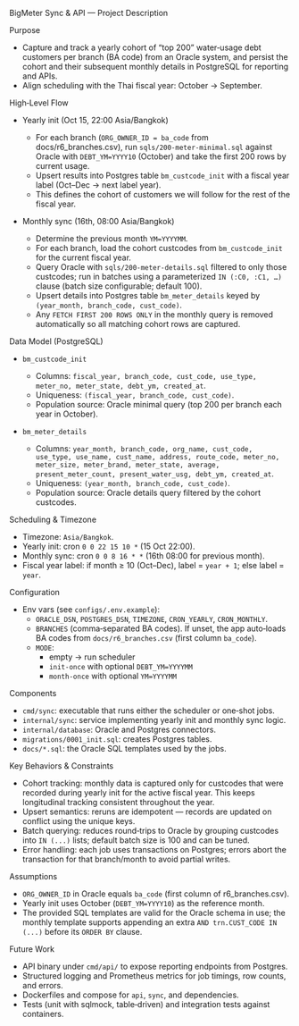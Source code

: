 BigMeter Sync & API — Project Description

Purpose

- Capture and track a yearly cohort of “top 200” water‑usage debt customers per branch (BA code) from an Oracle system, and persist the cohort and their subsequent monthly details in PostgreSQL for reporting and APIs.
- Align scheduling with the Thai fiscal year: October → September.

High‑Level Flow

- Yearly init (Oct 15, 22:00 Asia/Bangkok)
  - For each branch (`ORG_OWNER_ID = ba_code` from docs/r6_branches.csv), run `sqls/200-meter-minimal.sql` against Oracle with `DEBT_YM=YYYY10` (October) and take the first 200 rows by current usage.
  - Upsert results into Postgres table `bm_custcode_init` with a fiscal year label (Oct–Dec → next label year).
  - This defines the cohort of customers we will follow for the rest of the fiscal year.

- Monthly sync (16th, 08:00 Asia/Bangkok)
  - Determine the previous month `YM=YYYYMM`.
  - For each branch, load the cohort custcodes from `bm_custcode_init` for the current fiscal year.
  - Query Oracle with `sqls/200-meter-details.sql` filtered to only those custcodes; run in batches using a parameterized `IN (:C0, :C1, …)` clause (batch size configurable; default 100).
  - Upsert details into Postgres table `bm_meter_details` keyed by `(year_month, branch_code, cust_code)`.
  - Any `FETCH FIRST 200 ROWS ONLY` in the monthly query is removed automatically so all matching cohort rows are captured.

Data Model (PostgreSQL)

- `bm_custcode_init`
  - Columns: `fiscal_year, branch_code, cust_code, use_type, meter_no, meter_state, debt_ym, created_at`.
  - Uniqueness: `(fiscal_year, branch_code, cust_code)`.
  - Population source: Oracle minimal query (top 200 per branch each year in October).

- `bm_meter_details`
  - Columns: `year_month, branch_code, org_name, cust_code, use_type, use_name, cust_name, address, route_code, meter_no, meter_size, meter_brand, meter_state, average, present_meter_count, present_water_usg, debt_ym, created_at`.
  - Uniqueness: `(year_month, branch_code, cust_code)`.
  - Population source: Oracle details query filtered by the cohort custcodes.

Scheduling & Timezone

- Timezone: `Asia/Bangkok`.
- Yearly init: cron `0 0 22 15 10 *` (15 Oct 22:00).
- Monthly sync: cron `0 0 8 16 * *` (16th 08:00 for previous month).
- Fiscal year label: if month ≥ 10 (Oct–Dec), label = `year + 1`; else label = `year`.

Configuration

- Env vars (see `configs/.env.example`):
  - `ORACLE_DSN`, `POSTGRES_DSN`, `TIMEZONE`, `CRON_YEARLY`, `CRON_MONTHLY`.
  - `BRANCHES` (comma‑separated BA codes). If unset, the app auto‑loads BA codes from `docs/r6_branches.csv` (first column `ba_code`).
  - `MODE`:
    - empty → run scheduler
    - `init-once` with optional `DEBT_YM=YYYYMM`
    - `month-once` with optional `YM=YYYYMM`

Components

- `cmd/sync`: executable that runs either the scheduler or one‑shot jobs.
- `internal/sync`: service implementing yearly init and monthly sync logic.
- `internal/database`: Oracle and Postgres connectors.
- `migrations/0001_init.sql`: creates Postgres tables.
- `docs/*.sql`: the Oracle SQL templates used by the jobs.

Key Behaviors & Constraints

- Cohort tracking: monthly data is captured only for custcodes that were recorded during yearly init for the active fiscal year. This keeps longitudinal tracking consistent throughout the year.
- Upsert semantics: reruns are idempotent — records are updated on conflict using the unique keys.
- Batch querying: reduces round‑trips to Oracle by grouping custcodes into `IN (...)` lists; default batch size is 100 and can be tuned.
- Error handling: each job uses transactions on Postgres; errors abort the transaction for that branch/month to avoid partial writes.

Assumptions

- `ORG_OWNER_ID` in Oracle equals `ba_code` (first column of r6_branches.csv).
- Yearly init uses October (`DEBT_YM=YYYY10`) as the reference month.
- The provided SQL templates are valid for the Oracle schema in use; the monthly template supports appending an extra `AND trn.CUST_CODE IN (...)` before its `ORDER BY` clause.

Future Work

- API binary under `cmd/api/` to expose reporting endpoints from Postgres.
- Structured logging and Prometheus metrics for job timings, row counts, and errors.
- Dockerfiles and compose for `api`, `sync`, and dependencies.
- Tests (unit with sqlmock, table‑driven) and integration tests against containers.
